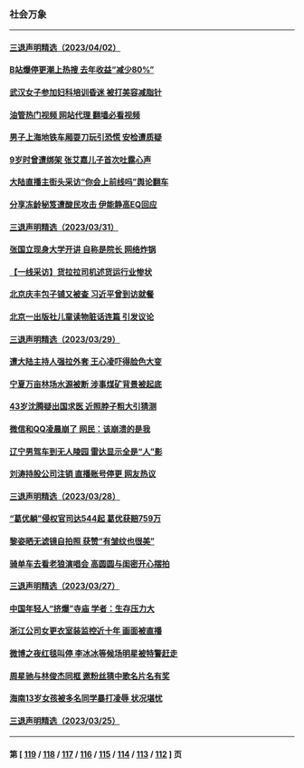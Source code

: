 ### 社会万象
---
#### [三退声明精选（2023/04/02）](../../pages/ncid282/n13964040.md?04032045) 
#### [B站爆停更潮上热搜 去年收益“减少80%”](../../pages/ncid282/n13963757.md?04032045) 
#### [武汉女子参加妇科培训昏迷 被打美容减脂针](../../pages/ncid282/n13963798.md?04032045) 
#### [油管热门视频 网站代理 翻墙必看视频](http://138.2.39.72:81/youtube.html?epic-marker?04032045)
#### [男子上海地铁车厢耍刀玩引恐慌 安检遭质疑](../../pages/ncid282/n13963659.md?04032045) 
#### [9岁时曾遭绑架 张艾嘉儿子首次吐露心声](../../pages/ncid282/n13963429.md?04032045) 
#### [大陆直播主街头采访“你会上前线吗”舆论翻车](../../pages/ncid282/n13963229.md?04032045) 
#### [分享冻龄秘笈遭酸民攻击 伊能静高EQ回应](../../pages/ncid282/n13962773.md?04032045) 
#### [三退声明精选（2023/03/31）](../../pages/ncid282/n13962948.md?04032045) 
#### [张国立现身大学开讲 自称是院长 网络炸锅](../../pages/ncid282/n13962807.md?04032045) 
#### [【一线采访】货拉拉司机述货运行业惨状](../../pages/ncid282/n13962740.md?04032045) 
#### [北京庆丰包子铺又被查 习近平曾到访就餐](../../pages/ncid282/n13961986.md?04032045) 
#### [北京一出版社儿童读物脏话连篇 引发议论](../../pages/ncid282/n13961696.md?04032045) 
#### [三退声明精选（2023/03/29）](../../pages/ncid282/n13961586.md?04032045) 
#### [遭大陆主持人强拉外套 王心凌吓得脸色大变](../../pages/ncid282/n13961317.md?04032045) 
#### [宁夏万亩林场水源被断 涉事煤矿背景被起底](../../pages/ncid282/n13961236.md?04032045) 
#### [43岁沈腾疑出国求医 近照脖子粗大引猜测](../../pages/ncid282/n13961287.md?04032045) 
#### [微信和QQ凌晨崩了 网民：该崩溃的是我](../../pages/ncid282/n13960989.md?04032045) 
#### [辽宁男驾车到无人陵园 雷达显示全是“人”影](../../pages/ncid282/n13960977.md?04032045) 
#### [刘涛持股公司注销 直播账号停更 网友热议](../../pages/ncid282/n13960536.md?04032045) 
#### [三退声明精选（2023/03/28）](../../pages/ncid282/n13960570.md?04032045) 
#### [“葛优躺”侵权官司达544起 葛优获赔759万](../../pages/ncid282/n13960517.md?04032045) 
#### [黎姿晒无滤镜自拍照 获赞“有皱纹也很美”](../../pages/ncid282/n13959894.md?04032045) 
#### [骑单车去看老狼演唱会 高圆圆与闺密开心摆拍](../../pages/ncid282/n13959871.md?04032045) 
#### [三退声明精选（2023/03/27）](../../pages/ncid282/n13959910.md?04032045) 
#### [中国年轻人“挤爆”寺庙 学者：生存压力大](../../pages/ncid282/n13959730.md?04032045) 
#### [浙江公司女更衣室装监控近十年 画面被直播](../../pages/ncid282/n13959201.md?04032045) 
#### [微博之夜红毯叫停 李冰冰等候场明星被特警赶走](../../pages/ncid282/n13959128.md?04032045) 
#### [周星驰与林俊杰同框 邀粉丝猜中歌名片名有奖](../../pages/ncid282/n13959151.md?04032045) 
#### [海南13岁女孩被多名同学暴打凌辱 状况堪忧](../../pages/ncid282/n13958882.md?04032045) 
#### [三退声明精选（2023/03/25）](../../pages/ncid282/n13958645.md?04032045) 

---
#### 第 [ [119](./119.md?04032045) / [118](./118.md?04032045) / [117](./117.md?04032045) / [116](./116.md?04032045) / [115](./115.md?04032045) / [114](./114.md?04032045) / [113](./113.md?04032045) / [112](./112.md?04032045) ] 页

